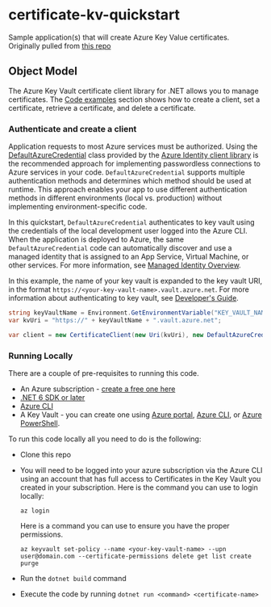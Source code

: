 # certificate-kv-quickstart
Sample application(s) that will create Azure Key Value certificates. Originally pulled from [this repo](https://github.com/MicrosoftDocs/azure-docs/blob/main/articles/key-vault/certificates/quick-create-net.md)

## Object Model

The Azure Key Vault certificate client library for .NET allows you to manage certificates. The [Code examples](https://github.com/MicrosoftDocs/azure-docs/blob/main/articles/key-vault/certificates/quick-create-net.md#code-examples) section shows how to create a client, set a certificate, retrieve a certificate, and delete a certificate.

### Authenticate and create a client

Application requests to most Azure services must be authorized. Using the [DefaultAzureCredential](/dotnet/azure/sdk/authentication#defaultazurecredential) class provided by the [Azure Identity client library](/dotnet/api/overview/azure/identity-readme) is the recommended approach for implementing passwordless connections to Azure services in your code. `DefaultAzureCredential` supports multiple authentication methods and determines which method should be used at runtime. This approach enables your app to use different authentication methods in different environments (local vs. production) without implementing environment-specific code. 

In this quickstart, `DefaultAzureCredential` authenticates to key vault using the credentials of the local development user logged into the Azure CLI. When the application is deployed to Azure, the same `DefaultAzureCredential` code can automatically discover and use a managed identity that is assigned to an App Service, Virtual Machine, or other services. For more information, see [Managed Identity Overview](/azure/active-directory/managed-identities-azure-resources/overview).

In this example, the name of your key vault is expanded to the key vault URI, in the format `https://<your-key-vault-name>.vault.azure.net`. For more information about authenticating to key vault, see [Developer's Guide](/azure/key-vault/general/developers-guide#authenticate-to-key-vault-in-code).

```csharp
string keyVaultName = Environment.GetEnvironmentVariable("KEY_VAULT_NAME");
var kvUri = "https://" + keyVaultName + ".vault.azure.net";

var client = new CertificateClient(new Uri(kvUri), new DefaultAzureCredential());
```

### Running Locally

There are a couple of pre-requisites to running this code.

* An Azure subscription - [create a free one here](https://azure.microsoft.com/free/dotnet)
* [.NET 6 SDK or later](https://dotnet.microsoft.com/download)
* [Azure CLI](/cli/azure/install-azure-cli)
* A Key Vault - you can create one using [Azure portal](../general/quick-create-portal.md), [Azure CLI](../general/quick-create-cli.md), or [Azure PowerShell](../general/quick-create-powershell.md).

To run this code locally all you need to do is the following:

* Clone this repo
* You will need to be logged into your azure subscription via the Azure CLI using an account that has full access to Certificates in the Key Vault you created in your subscription.  Here is the command you can use to login locally:

    ```azurecli-interactive
    az login
    ```
    
    Here is a command you can use to ensure you have the proper permissions.

    ```azurecli
    az keyvault set-policy --name <your-key-vault-name> --upn user@domain.com --certificate-permissions delete get list create purge
    ```
* Run the `dotnet build` command
* Execute the code by running `dotnet run <command> <certificate-name>`
